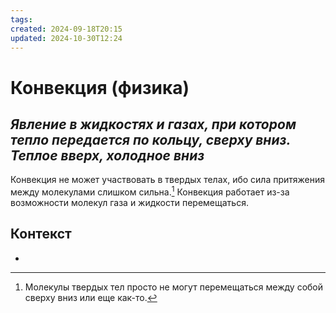 ```yaml
---
tags: 
created: 2024-09-18T20:15
updated: 2024-10-30T12:24
---
```

# Конвекция (физика)

## ***Явление в жидкостях и газах, при котором тепло передается по кольцу, сверху вниз. Теплое вверх, холодное вниз***

Конвекция не может участвовать в твердых телах, ибо сила притяжения между молекулами слишком сильна.[^1]
Конвекция работает из-за возможности молекул газа и жидкости перемещаться.


## Контекст
- 

[^1]: Молекулы твердых тел просто не могут перемещаться между собой сверху вниз или еще как-то.